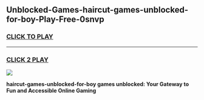 
## Unblocked-Games-haircut-games-unblocked-for-boy-Play-Free-0snvp
<h3>
<a href="https://premium76.site?title=haircut-games-unblocked-for-boy&ref=21A">CLICK TO PLAY</a></h3>
<hr>

<h3>
<a href="https://premium76.site?title=haircut-games-unblocked-for-boy&ref=21A">CLICK 2 PLAY</a>
  
</h3>

<a href="https://premium76.site?title=haircut-games-unblocked-for-boy&ref=21A"><img src="https://clearcache.store/games.png"></a>


**haircut-games-unblocked-for-boy games unblocked: Your Gateway to Fun and Accessible Online Gaming**
